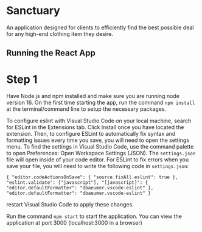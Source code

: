 # Sanctuary
An application designed for clients to efficiently find the best possible deal for any high-end clothing item they desire.



## Running the React App
# Step 1
Have Node.js and npm installed and make sure you are running node version 16.
On the first time starting the app, run the command `npm install` at the terminal/command line to setup the necessary packages.

To configure eslint with Visual Studio Code on your local machine, search for ESLint in the Extensions tab. Click Install once you have located the extension. Then, to configure ESLint to automatically fix syntax and formatting issues every time you save, you will need to open the settings menu.
To find the settings in Visual Studio Code, use the command palette to open Preferences: Open Workspace Settings (JSON). The `settings.json` file will open inside of your code editor. For ESLint to fix errors when you save your file, you will need to write the following code in `settings.json`:

`{
  "editor.codeActionsOnSave": {
    "source.fixAll.eslint": true
  },
  "eslint.validate": ["javascript"],
  "[javascript]": {
    "editor.defaultFormatter": "dbaeumer.vscode-eslint"
  },
  "editor.defaultFormatter": "dbaeumer.vscode-eslint"
}`

restart Visual Studio Code to apply these changes.

Run the command `npm start` to start the application. You can view the application at port 3000 (localhost:3000 in a browser)

